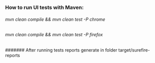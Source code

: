 ### How to run UI tests with Maven:
###### mvn clean compile && mvn clean test -P chrome
###### mvn clean compile && mvn clean test -P firefox
####### After running tests reports generate in folder target/surefire-reports


